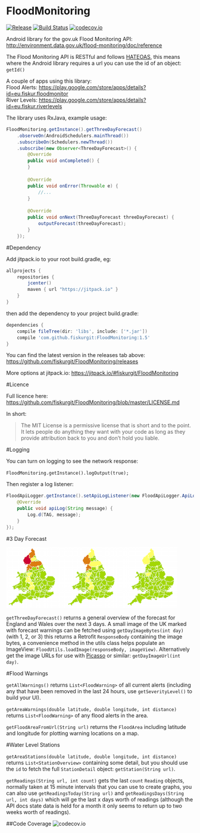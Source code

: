 # FloodMonitoring 
[![Release](https://jitpack.io/v/fiskurgit/FloodMonitoring.svg)](https://jitpack.io/#fiskurgit/FloodMonitoring) [![Build Status](https://api.travis-ci.org/fiskurgit/FloodMonitoring.svg?branch=master)](https://travis-ci.org/fiskurgit/FloodMonitoring) [![codecov.io](https://codecov.io/github/fiskurgit/FloodMonitoring/coverage.svg?branch=master)](https://codecov.io/github/fiskurgit/FloodMonitoring?branch=master)

Android library for the gov.uk Flood Monitoring API: http://environment.data.gov.uk/flood-monitoring/doc/reference

The Flood Monitoring API is RESTful and follows [HATEOAS](https://en.wikipedia.org/wiki/HATEOAS), this means where the Android library requires a url you can use the id of an object: `getId()`

A couple of apps using this library:  
Flood Alerts: https://play.google.com/store/apps/details?id=eu.fiskur.floodmonitor  
River Levels: https://play.google.com/store/apps/details?id=eu.fiskur.riverlevels

The library uses RxJava, example usage:

```java
FloodMonitoring.getInstance().getThreeDayForecast()
	.observeOn(AndroidSchedulers.mainThread())
	.subscribeOn(Schedulers.newThread())
	.subscribe(new Observer<ThreeDayForecast>() {
	    @Override
	    public void onCompleted() {
	    }

	    @Override
	    public void onError(Throwable e) {
	        //...
	    }

	    @Override
	    public void onNext(ThreeDayForecast threeDayForecast) {
	        outputForecast(threeDayForecast);
	    }
	});
```
#Dependency

Add jitpack.io to your root build.gradle, eg:

```groovy
allprojects {
    repositories {
        jcenter()
        maven { url "https://jitpack.io" }
    }
}
```

then add the dependency to your project build.gradle:

```groovy
dependencies {
    compile fileTree(dir: 'libs', include: ['*.jar'])
    compile 'com.github.fiskurgit:FloodMonitoring:1.5'
}
```
You can find the latest version in the releases tab above: https://github.com/fiskurgit/FloodMonitoring/releases

More options at jitpack.io: https://jitpack.io/#fiskurgit/FloodMonitoring

#Licence

Full licence here: https://github.com/fiskurgit/FloodMonitoring/blob/master/LICENSE.md

In short:

> The MIT License is a permissive license that is short and to the point. It lets people do anything they want with your code as long as they provide attribution back to you and don’t hold you liable.

#Logging

You can turn on logging to see the network response:

`FloodMonitoring.getInstance().logOutput(true);`

Then register a log listener:

```java        
FloodApiLogger.getInstance().setApiLogListener(new FloodApiLogger.ApiLogListener() {
    @Override
    public void apiLog(String message) {
        Log.d(TAG, message);
    }
});
```

#3 Day Forecast

![3 day forecast](images/three_day_forecast.png)

`getThreeDayForecast()` returns a general overview of the forecast for England and Wales over the next 3 days. A small image of the UK marked with forecast warnings can be fetched using `getDayImageBytes(int day)` (with 1, 2, or 3) this returns a Retrofit `ResponseBody` containing the image bytes, a convenience method in the utils class helps populate an ImageView: `FloodUtils.loadImage(responseBody, imageView)`. Alternatively get the image URLs for use with [Picasso](http://square.github.io/picasso/) or similar: `getDayImageUrl(int day)`.

#Flood Warnings

`getAllWarnings()` returns `List<FloodWarning>` of all current alerts (including any that have been removed in the last 24 hours, use `getSeverityLevel()` to build your UI).

`getAreaWarnings(double latitude, double longitude, int distance)` returns `List<FloodWarning>` of any flood alerts in the area.

`getFloodAreaFromUrl(String url)` returns the `FloodArea` including latitude and longitude for plotting warning locations on a map.

#Water Level Stations

`getAreaStations(double latitude, double longitude, int distance)` returns `List<StationOverview>` containing some detail, but you should use the `id` to fetch the full `StationDetail` object: `getStation(String url)`.

`getReadings(String url, int count)` gets the last `count` `Reading` objects, normally taken at 15 minute intervals that you can use to create graphs, you can also use `getReadingsToday(String url)` and `getReadingsDays(String url, int days)` which will ge the last x days worth of readings (although the API docs state data is held for a month it only seems to return up to two weeks worth of readings).

##Code Coverage
![codecov.io](https://codecov.io/github/fiskurgit/FloodMonitoring/branch.svg?branch=master)
